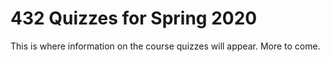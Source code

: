 # 432 Quizzes for Spring 2020

This is where information on the course quizzes will appear. More to come.
